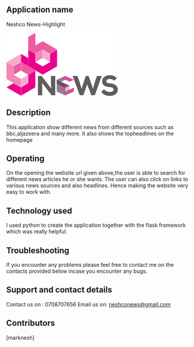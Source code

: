 
## Application name
Neshco News-Highlight

![](images/images.png)



## Description
This application show different news from different sources such as bbc,aljazeera and many more.
It also shows the topheadlines on the homepage

## Operating
On the opening the website url given above,the user is able to search for different news articles he or she wants.
The user can also click on links to various news sources and also headlines.
Hence making the website very easy to work with.

##  Technology used
I used python to create the application together with the flask framework which was really helpful.

## Troubleshooting
If you encounter any problems please feel free to contact me on the contacts provided  below incase you encounter any bugs.

## Support and contact details
Contact us on : 0708707656
Email us on: neshconews@gmail.com

## Contributors
[marknesh]